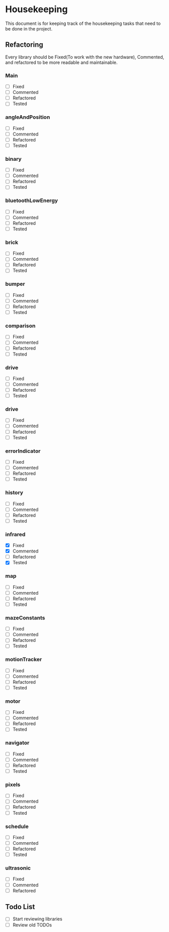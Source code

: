# Housekeeping

This document is for keeping track of the housekeeping tasks that need to be
done in the project.

## Refactoring

Every library should be Fixed(To work with the new hardware), Commented, and
refactored to be more readable and maintainable.

### Main

- [ ] Fixed
- [ ] Commented
- [ ] Refactored
- [ ] Tested

### angleAndPosition

- [ ] Fixed
- [ ] Commented
- [ ] Refactored
- [ ] Tested

### binary

- [ ] Fixed
- [ ] Commented
- [ ] Refactored
- [ ] Tested

### bluetoothLowEnergy

- [ ] Fixed
- [ ] Commented
- [ ] Refactored
- [ ] Tested

### brick

- [ ] Fixed
- [ ] Commented
- [ ] Refactored
- [ ] Tested

### bumper

- [ ] Fixed
- [ ] Commented
- [ ] Refactored
- [ ] Tested

### comparison

- [ ] Fixed
- [ ] Commented
- [ ] Refactored
- [ ] Tested

### drive

- [ ] Fixed
- [ ] Commented
- [ ] Refactored
- [ ] Tested

### drive

- [ ] Fixed
- [ ] Commented
- [ ] Refactored
- [ ] Tested

### errorIndicator

- [ ] Fixed
- [ ] Commented
- [ ] Refactored
- [ ] Tested

### history

- [ ] Fixed
- [ ] Commented
- [ ] Refactored
- [ ] Tested

### infrared

- [x] Fixed
- [x] Commented
- [ ] Refactored
- [x] Tested

### map

- [ ] Fixed
- [ ] Commented
- [ ] Refactored
- [ ] Tested

### mazeConstants

- [ ] Fixed
- [ ] Commented
- [ ] Refactored
- [ ] Tested

### motionTracker

- [ ] Fixed
- [ ] Commented
- [ ] Refactored
- [ ] Tested

### motor

- [ ] Fixed
- [ ] Commented
- [ ] Refactored
- [ ] Tested

### navigator

- [ ] Fixed
- [ ] Commented
- [ ] Refactored
- [ ] Tested

### pixels

- [ ] Fixed
- [ ] Commented
- [ ] Refactored
- [ ] Tested

### schedule

- [ ] Fixed
- [ ] Commented
- [ ] Refactored
- [ ] Tested

### ultrasonic

- [ ] Fixed
- [ ] Commented
- [ ] Refactored

## Todo List

- [ ] Start reviewing libraries
- [ ] Review old TODOs
